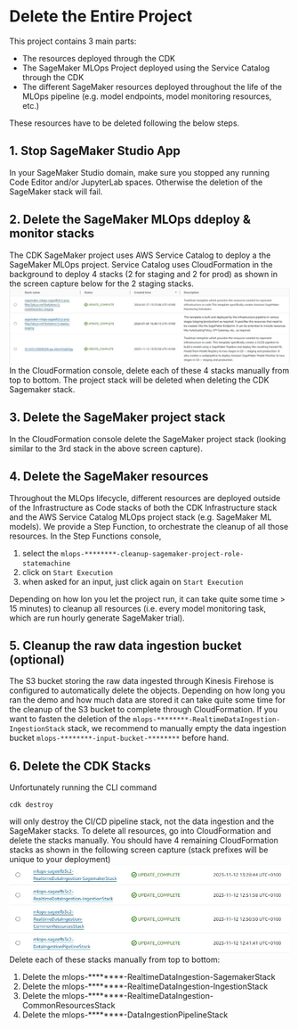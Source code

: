 # Delete the Entire Project
This project contains 3 main parts:
* The resources deployed through the CDK
* The SageMaker MLOps Project deployed using the Service Catalog through the CDK 
* The different SageMaker resources deployed throughout the life of the MLOps pipeline (e.g. model endpoints, model monitoring resources, etc.)

These resources have to be deleted following the below steps.
## 1. Stop SageMaker Studio App
In your SageMaker Studio domain, make sure you stopped any running Code Editor and/or JupyterLab spaces.
Otherwise the deletion of the SageMaker stack will fail.
## 2. Delete the SageMaker MLOps ddeploy & monitor stacks
The CDK SageMaker project uses AWS Service Catalog to deploy a the SageMaker MLOps project. Service Catalog uses CloudFormation in the background to deploy 4 stacks (2 for staging and 2 for prod) as shown in the screen capture below for the 2 staging stacks.
![](./images/sagemaker-project-cloudformation-stacks.jpg)
In the CloudFormation console, delete each of these 4 stacks manually from top to bottom. The project stack will be deleted when deleting the CDK Sagemaker stack.
## 3. Delete the SageMaker project stack
In the CloudFormation console delete the SageMaker project stack (looking similar to the 3rd stack in the above screen capture).
## 4. Delete the SageMaker resources
Throughout the MLOps lifecycle, different resources are deployed outside of the Infrastructure as Code stacks of both the CDK Infrastructure stack and the AWS Service Catalog MLOps project stack (e.g. SageMaker ML models).
We provide a Step Function, to orchestrate the cleanup of all those resources. In the Step Functions console, 
1. select the `mlops-********-cleanup-sagemaker-project-role-statemachine`
2. click on `Start Execution`
3. when asked for an input, just click again on `Start Execution`

Depending on how lon you let the project run, it can take quite some time > 15 minutes) to cleanup all resources (i.e. every model monitoring task, which are run hourly generate SageMaker trial).
## 5. Cleanup the raw data ingestion bucket (optional)
The S3 bucket storing the raw data ingested through Kinesis Firehose is configured to automatically delete the objects.
Depending on how long you ran the demo and how much data are stored it can take quite some time for the cleanup of the S3 bucket to complete through CloudFormation.
If you want to fasten the deletion of the `mlops-********-RealtimeDataIngestion-IngestionStack` stack, we recommend to manually empty the data ingestion bucket `mlops-********-input-bucket-********` before hand.
## 6. Delete the CDK Stacks
Unfortunately running the CLI command 
```
cdk destroy
```
will only destroy the CI/CD pipeline stack, not the data ingestion and the SageMaker stacks. 
To delete all resources, go into CloudFormation and delete the stacks manually. You should have 4 remaining CloudFormation stacks as shown in the following screen capture (stack prefixes will be unique to your deployment)
![](./images/cdk-stacks.jpg)
Delete each of these stacks manually from top to bottom:
1. Delete the mlops-********-RealtimeDataIngestion-SagemakerStack
2. Delete the mlops-********-RealtimeDataIngestion-IngestionStack
3. Delete the mlops-********-RealtimeDataIngestion-CommonResourcesStack
4. Delete the mlops-********-DataIngestionPipelineStack
